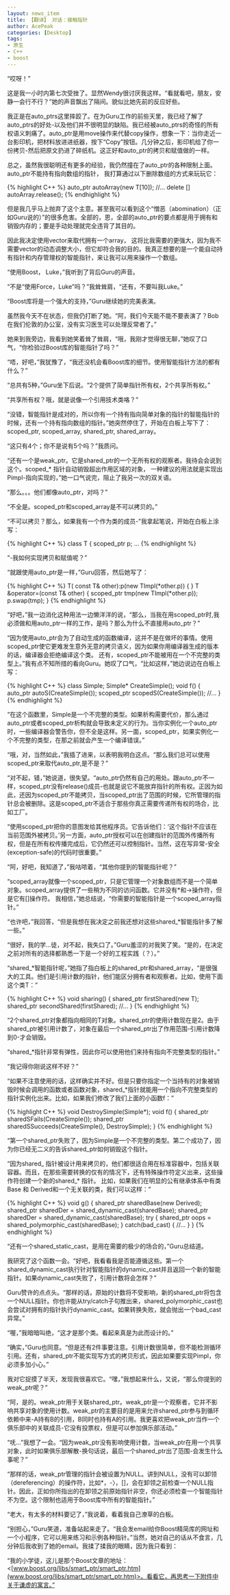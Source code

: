 ```yaml
---
layout: news_item
title: 【翻译】 对话：接触指针
author: AcePeak
categories: [Desktop]
tags: 
- 原生
- C++
- boost
---
```



“哎呀！”

这是我一小时内第七次受挫了。显然Wendy很讨厌我这样。“看就看吧，朋友，安静一会行不行？”她的声音飘出了隔间。貌似比她先前的反应好些。

我正是在auto_ptrs这里摔跤了。在为Guru工作的前些天里，我已经了解了auto_ptrs的好处-以及他们并不很明显的缺陷。我已经被auto_ptrs的奇怪的所有权语义刺痛了。auto_ptr是用move操作来代替copy操作，想象一下：当你走近一台影印机，把材料放进进纸器，按下“Copy”按钮。几分钟之后，影印机给了你一份拷贝-然后把原文扔进了碎纸机。这正好和auto_ptr的拷贝和赋值做的一样。

总之，虽然我很聪明还有更多的经验，我仍然撞在了auto_ptr的各种限制上面。auto_ptr不能持有指向数组的指针， 我打算通过以下删除数组的方式来玩玩它：


{% highlight C++ %}
auto_ptr<T> autoArray(new T[10]);
//...
delete [] autoArray.release();
{% endhighlight %}


但是我几乎马上抛弃了这个主意。甚至我可以看到这个“憎恶（abomination）（正如Guru说的）”的很多危害。全部的，恩，全部的auto_ptr的要点都是用于拥有和销毁内存的；要是手动处理就完全违背了其目的。

因此我决定使用vector来取代拥有一个array， 这将比我需要的更强大，因为我不需要vector的动态调整大小，但它却符合我的目的。我真正想要的是一个能自动持有指针和内存管理权的智能指针，来让我可以用来操作一个数组。

“使用Boost， Luke，”我听到了背后Guru的声音。

“不是“使用Force，Luke”吗？”我耸耸肩，“还有，不要叫我Luke。”

“Boost库将是一个强大的支持，”Guru继续她的完美表演。

虽然我今天不在状态，但我仍打断了她。“阿，我们今天能不能不要表演了？Bob在我们伦敦的办公室，没有实习医生可以处理反常者了。”

她来到我旁边，我看到她笑着耸了耸肩，“哦，我刚才觉得很无聊，”她叹了口气，“你检验过Boost库的智能指针了吗？”

“唔，好吧，”我犹豫了，“我还没机会看Boost库的细节。使用智能指针方法的都有什么？”

“总共有5种，”Guru坐下后说。“2个提供了简单指针所有权，2个共享所有权。”

“共享所有权？哦，就是说像一个引用技术类咯？”

“没错，智能指针是成对的，所以你有一个持有指向简单对象的指针的智能指针的时候，还有一个持有指向数组的指针。”她突然停住了，开始在白板上写下了：scoped_ptr, scoped_array, shared_ptr, shared_array。

“这只有4个；你不是说有5个吗？”我质问。

“还有一个是weak_ptr。它是shared_ptr的一个无所有权的观察者。我待会会说到这个。scoped_* 指针自动销毁超出作用区域的对象， 一种建议的用法就是实现出Pimpl-指向实现的，”她一口气说完，阻止了我另一次的双关语。

“那么。。。他们都像auto_ptr，对吗？”

“不全是。scoped_ptr和scoped_array是不可以拷贝的。”

“不可以拷贝？那么，如果我有一个作为类的成员-”我拿起笔说，开始在白板上涂写：


{% highlight C++ %}
 class T
{
scoped_ptr<TImpl> p;
...
{% endhighlight %}


“-我如何实现拷贝和赋值呢？”

“就跟使用auto_ptr是一样，”Guru回答，然后她写了：


{% highlight C++ %}
T( const T& other):p(new TImpl(*other.p))
{
}
T &operator=(const T& other)
{
    scoped_ptr<TImpl> tmp(new TImpl(*other.p));
    p.swap(tmp);
}
{% endhighlight %}


“好吧，”我一边消化这种用法一边懒洋洋的说，“那么，当我在用scoped_ptr时,我必须做和用auto_ptr一样的工作，是吗？那么为什么不直接用auto_ptr？”

“因为使用auto_ptr会为了自动生成的函数编译，这并不是在做坏的事情。使用scoped_ptr使它更难发生意外无意的拷贝语义，因为如果你用编译器生成的版本的话，编译器会拒绝编译这个类。 还有，scoped_ptr不能被用在一个不完整的类型上。”我有点不知所措的看向Guru。她叹了口气，“比如这样，”她边说边在白板上写：


{% highlight C++ %}
class Simple;
Simple* CreateSimple();
void f()
{
  auto_ptr<Simple> autoS(CreateSimple());
  scoped_ptr<Simple> scopedS(CreateSimple());
  //...
}
{% endhighlight %}


“在这个函数里，Simple是一个不完整的类型。如果析构需要代价，那么通过auto_ptr或者scoped_ptr析构就会导致未定义的行为。当你实例化一个auto_ptr时，一些编译器会警告你，但不全是这样。另一面，scoped_ptr，如果实例化一个不完整的类型，在那之前就会产生一个编译错误。”

“哦，对，当然如此，”我插了进来，以表明我明白这点。“那么我们总可以使用scoped_ptr来取代auto_ptr,是不是？”

“对不起，错，”她说道，很失望。“auto_ptr仍然有自己的用处。跟auto_ptr不一样，scoped_ptr没有release()成员-也就是说它不能放弃指针的所有权。正因为如此，还因为scoped_ptr不能拷贝，当scoped_ptr出了范围的时候，它所管理的指针总会被删除。这是scoped_ptr不适合于那些你真正需要传递所有权的场合，比如工厂。

“使用scoped_ptr把你的意图发给其他程序员。它告诉他们：‘这个指针不应该在当前范围外被拷贝。’另一方面，auto_ptr授权可以在创建指针的范围外传播所有权，但是在所有权传播完成后，它仍然还可以控制指针。当然，这在写异常-安全(exception-safe)的代码时很重要。”

“阿，好吧，我知道了，”我咕哝着，“其他你提到的智能指针呢？”

“scoped_array就像一个scoped_ptr，只是它管理一个对象数组而不是一个简单对象。scoped_array提供了一些稍为不同的访问函数。它并没有*和->操作符，但是它有[]操作符。 我相信，”她总结说，“你需要的智能指针是一个scoped_array指针。”

“也许吧，”我回答，“但是我想在我决定之前我还想对这些shared_*智能指针多了解一些。”

“很好，我的学...徒，对不起，我失口了。”Guru羞涩的对我笑了笑。“是的，在决定之前对所有的选择都熟悉一下是一个好的工程实践（？）。”

“shared_*智能指针呢，”她指了指白板上的shared_ptr和shared_array，“是很强大的工具。他们是引用计数的指针，他们能区分拥有者和观察者。比如，使用下面这个类T：”


{% highlight C++ %}
void sharing()
{
  shared_ptr<T> firstShared(new T);
  shared_ptr<T> secondShared(firstShared);
  //...
}
{% endhighlight %}


“2个shared_ptr对象都指向相同的T对象。shared_ptr的使用计数现在是2。由于shared_ptr被引用计数了，对象在最后一个shared_ptr出了作用范围-引用计数降到0-才会销毁。

“shared_*指针非常有弹性，因此你可以使用他们来持有指向不完整类型的指针。”

“我记得你刚说这样不好？”

“如果不注意使用的话，这样确实并不好。但是只要你指定一个当持有的对象被销毁时候会调用的函数或者函数对象，shared_*指针就能用一个指向不完整类型的指针实例化出来。比如，如果我们修改了我们上面的小函数f：”


{% highlight C++ %}
void DestroySimple(Simple*);
void f()
{
  shared_ptr<Simple> sharedSFails(CreateSimple());
  shared_ptr<Simple> sharedSSucceeds(CreateSimple(), DestroySimple);
}
{% endhighlight %}


“第一个shared_ptr失败了，因为Simple是一个不完整的类型。第二个成功了，因为你已经无二义的告诉shared_ptr如何销毁这个指针。

“因为shared_ 指针被设计用来拷贝的，他们都很适合用在标准容器中，包括关联容器。而且，在那些需要转换的仅有的情况下，还有特殊操作符定义出来，这些操作符创建一个新的shared_* 指针。 比如，如果我们在明显的公有继承体系中有类Base 和 Derived和一个无关联的类，我们可以这样：”


{% highlight C++ %}
void g()
{
  shared_ptr<Base> sharedBase(new Derived);
  shared_ptr<Derived> sharedDer = shared_dynamic_cast<Derived>(sharedBase);
  shared_ptr<Unrelated> sharedDer = shared_dynamic_cast<Unrelated>(sharedBase);
  try
  {
     shared_ptr<Unrelated> oops = shared_polymorphic_cast<Unrelated>(sharedBase);
  }
  catch(bad_cast)
  {
     //...
  }
}
{% endhighlight %}


“还有一个shared_static_cast，是用在需要的极少的场合的，”Guru总结道。

我研究了这个函数一会。“好吧，我看看我是否能遵循这些。第一个shared_dynamic_cast执行针对智能指针的dynamic_cast并且返回一个新的智能指针。如果dynamic_cast失败了，引用计数将会怎样？”

Guru赞许的点点头。“那样的话，原始的计数将不受影响，新的shared_ptr将包含一个NULL指针。你也许能从try/catch子句推出来，shared_polymorphic_cast也会尝试对拥有的指针执行dynamic_cast。如果转换失败，就会抛出一个bad_cast异常。”

“喔，”我暗暗叫绝，“这才是那个类。看起来真是为此而设计的。”

“确实，”Guru也同意。“但是还有2件事要注意。引用计数很简单，但不能检测循环引用。还有，shared_ptr不能实现写方式的拷贝形式，因此如果要实现Pimpl，你必须多加小心。”

我对它捉摸了半天，发现我很喜欢它。“嘿，”我想起来什么，又说，“那么你提到的weak_ptr呢？”

“阿，是的。weak_ptr用于关联shared_ptr。weak_ptr是一个观察者，它并不影响共享对象的使用计数。weak_ptr的主要目的是用来允许shared_ptr参与到循环依赖中来-A持有B的引用，B同时也持有A的引用。我更喜欢把weak_ptr当作一个俱乐部中的关联成员-它没有投票权，但是可以参加俱乐部活动。”

“呒...”我想了一会。“因为weak_ptr没有影响使用计数，当weak_ptr在用一个共享对象，此时如果俱乐部解散-换句话说，最后一个shared_ptr出了范围-会发生什么事呢？”

“那样的话，weak_ptr管理的指针会被设置为NULL。讲到NULL，没有可以卸领（dereferencing）的操作符，比如*，-〉，[]，会在卸领之前检查一个NULL指针。因此，正如你所指出的在卸领之前原始指针非空，你还必须检查一个智能指针不为空。这个限制也适用于Boost库中所有的智能指针。”

“老大，有太多的材料要记了，”我说着，看着我自己潦草的白板。

“别担心，”Guru笑道，准备站起来走了。“我会发email给你Boost精简库的网址和一个小程序，它可以用来练习和示例各种指针。”当然，她对自己的话从不食言，几分钟后我收到了她的email。我揉了揉我的眼睛，因为我只看到：

“我的小学徒，这儿是那个Boost文章的地址：<[www.boost.org/libs/smart_ptr/smart_ptr.htm](www.boost.org/libs/smart_ptr/smart_ptr.htm)>。看看它，再思考一下附件中关于谦虚的寓言。”
